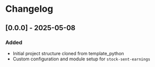 # Changelog

## [0.0.0] - 2025-05-08

### Added

- Initial project structure cloned from template_python
- Custom configuration and module setup for `stock-sent-earnings`
